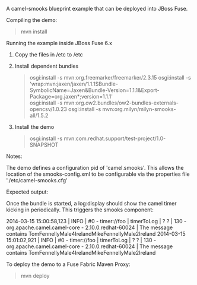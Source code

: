 A camel-smooks blueprint example that can be deployed into JBoss Fuse.


Compiling the demo:

   >mvn install

Running the example inside JBoss Fuse 6.x 


1) Copy the files in <camel-smooks>/etc to <JBoss Fuse>/etc
	
	
2) Install dependent bundles

   >osgi:install -s mvn:org.freemarker/freemarker/2.3.15
   >osgi:install -s 'wrap:mvn:jaxen/jaxen/1.1.1$Bundle-SymbolicName=Jaxen&Bundle-Version=1.1.1&Export-Package=org.jaxen*;version=1.1.1'   
   >osgi:install -s mvn:org.ow2.bundles/ow2-bundles-externals-opencsv/1.0.23
   >osgi:install -s mvn:org.milyn/milyn-smooks-all/1.5.2

3) Install the demo

   >osgi:install -s mvn:com.redhat.support/test-project/1.0-SNAPSHOT


Notes:

The demo defines a configuration pid of 'camel.smooks'. This allows the location of the smooks-config.xml to be configurable via the properties file './etc/camel-smooks.cfg'


Expected output:

Once the bundle is started, a log:display should show the camel timer kicking in periodically. This triggers the smooks component:

2014-03-15 15:00:58,123 | INFO  | #0 - timer://foo | timerToLog                       | ?                                   ? | 130 - org.apache.camel.camel-core - 2.10.0.redhat-60024 | The message contains <people><person number="1"><firstname>Tom</firstname><lastname>Fennelly</lastname><gender>Male</gender><age>4</age><country>Ireland</country></person><person number="2"><firstname>Mike</firstname><lastname>Fennelly</lastname><gender>Male</gender><age>2</age><country>Ireland</country></person></people>
2014-03-15 15:01:02,921 | INFO  | #0 - timer://foo | timerToLog                       | ?                                   ? | 130 - org.apache.camel.camel-core - 2.10.0.redhat-60024 | The message contains <people><person number="1"><firstname>Tom</firstname><lastname>Fennelly</lastname><gender>Male</gender><age>4</age><country>Ireland</country></person><person number="2"><firstname>Mike</firstname><lastname>Fennelly</lastname><gender>Male</gender><age>2</age><country>Ireland</country></person></people>



To deploy the demo to a Fuse Fabric Maven Proxy:

   >mvn deploy
